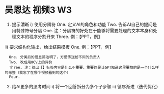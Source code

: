 # 吴恩达 视频3 W3
1. 提示清晰
  i) 使用分隔符
    One. 定义AI的角色和功能
    Two. 告诉AI自己的提问是用特殊符号分隔
      One. 注：分隔符的好处在于能够将需要处理的文本本身和处理文本的程序分割开来
    Three. 例：【PPT，例】



  ii) 要求结构化输出，给出结果模板
    One. 例：【PPT，例】

      One. 分类后的信息简洁明了，方便传送给不同的负责人
      Two. 改成用OCV上的评价
      Three. 注：给出【】标签内容是什么不重要，重要的是让GPT知道这里要放的是一个什么样的标签（我忘了在哪个视频看到的这个）
      Four.
2. 给AI更多的思考时间
  i) 将一个回答拆分为多个子步骤
  ii) 循序渐进（迭代优化）
